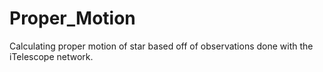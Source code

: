 # Proper_Motion
Calculating proper motion of star based off of observations done with the iTelescope network.
